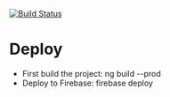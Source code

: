 [![Build Status](https://travis-ci.org/grensland/website.svg?branch=master)](https://travis-ci.org/grensland/website)

# Deploy
* First build the project: ng build --prod
* Deploy to Firebase: firebase deploy 

